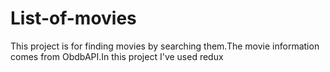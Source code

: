# List-of-movies
This project is for finding movies by searching them.The movie information comes from ObdbAPI.In this project I've used redux
